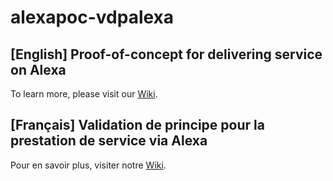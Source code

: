 # alexapoc-vdpalexa

## [English] Proof-of-concept for delivering service on Alexa

To learn more, please visit our [Wiki](https://github.com/canada-ca/alexapoc-vdpalexa/wiki).

## [Français] Validation de principe pour la prestation de service via Alexa

Pour en savoir plus,  visiter notre [Wiki](https://github.com/canada-ca/alexapoc-vdpalexa/wiki).
